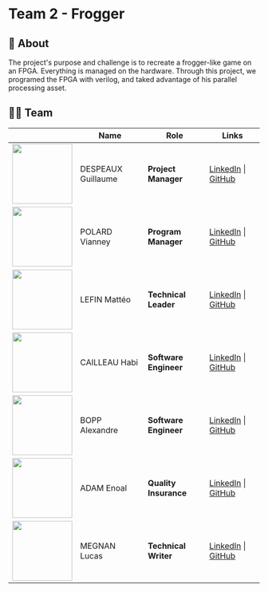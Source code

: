 # Team 2 - Frogger

## 📖 About

The project's purpose and challenge is to recreate a frogger-like game on an FPGA. Everything is managed on the hardware.
Through this project, we programed the FPGA with verilog, and taked advantage of his parallel processing asset. 

## 👨‍💻 Team 


|                                                                                              | Name                | Role                | Links |           
|----------------------------------------------------------------------------------------------|---------------------|---------------------|-------------------------------------------------------------------------------------------------------------------------|
| <img src="https://ca.slack-edge.com/T07N4K3NA3Z-U07P7V3H7ME-g3ffdd245b21-512" width="120px"> | DESPEAUX Guillaume  | **Project Manager**     | [LinkedIn](https://www.linkedin.com/in/guillaume-despaux/)            \| [GitHub](https://github.com/GuillaumeDespaux)    |
| <img src="https://ca.slack-edge.com/T07N4K3NA3Z-U07NXSFUWN5-bf32653b7de6-192" width="120px"> | POLARD Vianney      | **Program Manager**     | [LinkedIn](https://www.linkedin.com/in/vianney-polard-44173a273/)     \| [GitHub](https://github.com/4tinley)             |
| <img src="https://ca.slack-edge.com/T07N4K3NA3Z-U07NK3NMANP-gea5dac389e4-192" width="120px"> | LEFIN Mattéo        | **Technical Leader**    | [LinkedIn](https://www.linkedin.com/in/matt%C3%A9o-lefin-380272293/)  \| [GitHub](https://github.com/Mattstar64)          |
| <img src="https://ca.slack-edge.com/T07N4K3NA3Z-U07NK6M6QKU-638f89f6b3fc-512" width="120px"> | CAILLEAU Habi       | **Software Engineer**   | [LinkedIn](https://www.linkedin.com/in/habi-cailleau-3b72b5293/)      \| [GitHub](https://github.com/habicll)             |
| <img src="https://ca.slack-edge.com/T07N4K3NA3Z-U07NK3N9ZRR-b41afb16698e-192" width="120px"> | BOPP Alexandre      | **Software Engineer**   | [LinkedIn](https://www.linkedin.com/in/alexandre-bopp-682a97250/)     \| [GitHub](https://github.com/Boppalex)            |
| <img src="https://ca.slack-edge.com/T07N4K3NA3Z-U07NK6MCR0A-g4cac1c20a04-192" width="120px"> | ADAM Enoal          | **Quality Insurance**   | [LinkedIn](https://www.linkedin.com/in/enoal-adam-02552932a/)         \| [GitHub](https://github.com/EnoGame29)           |
| <img src="https://ca.slack-edge.com/T07N4K3NA3Z-U07P80DRE1W-4c0061bbe725-192" width="120px"> | MEGNAN Lucas        | **Technical Writer**    | [LinkedIn](https://www.linkedin.com/in/lucas-megnan/)                 \| [GitHub](https://github.com/LucasMegnan)         |

### 